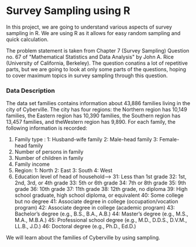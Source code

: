 # Survey Sampling using R

In this project, we are going to understand various aspects of survey sampling in R. We are using R as it allows for easy random sampling and quick calculation.

The problem statement is taken from Chapter 7 (Survey Sampling) Question no. 67 of "Mathematical Statistics and Data Analysis" by John A. Rice (University of California, Berkeley). The question conatins a lot of repetitive parts, but we are going to look at only some parts of the questions, hoping to cover maximum topics in survey sampling through this question. 

### Data Description 
The data set families contains information about 43,886 families living in the city of Cyberville. The city has four regions: the Northern region has 10,149 families, the Eastern region has 10,390 families, the Southern region has 13,457 families, and theWestern region has 9,890. For each family, the following information is recorded:
1. Family type :
  1: Husband-wife family
  2: Male-head family
  3: Female-head family
2. Number of persons in family
3. Number of children in family
4. Family income
5. Region:
  1: North
  2: East
  3: South
  4: West
6. Education level of head of household-->
  31: Less than 1st grade
  32: 1st, 2nd, 3rd, or 4th grade
  33: 5th or 6th grade
  34: 7th or 8th grade
  35: 9th grade
  36: 10th grade
  37: 11th grade
  38: 12th grade, no diploma
  39: High school graduate, high school diploma, or equivalent
  40: Some college but no degree
  41: Associate degree in college (occupation/vocation program)
  42: Associate degree in college (academic program)
  43: Bachelor’s degree (e.g., B.S., B.A., A.B.)
  44: Master’s degree (e.g., M.S., M.A., M.B.A.)
  45: Professional school degree (e.g., M.D., D.D.S., D.V.M., LL.B., J.D.)
  46: Doctoral degree (e.g., Ph.D., Ed.D.)

We will learn about the families of Cyberville by using sampling.
